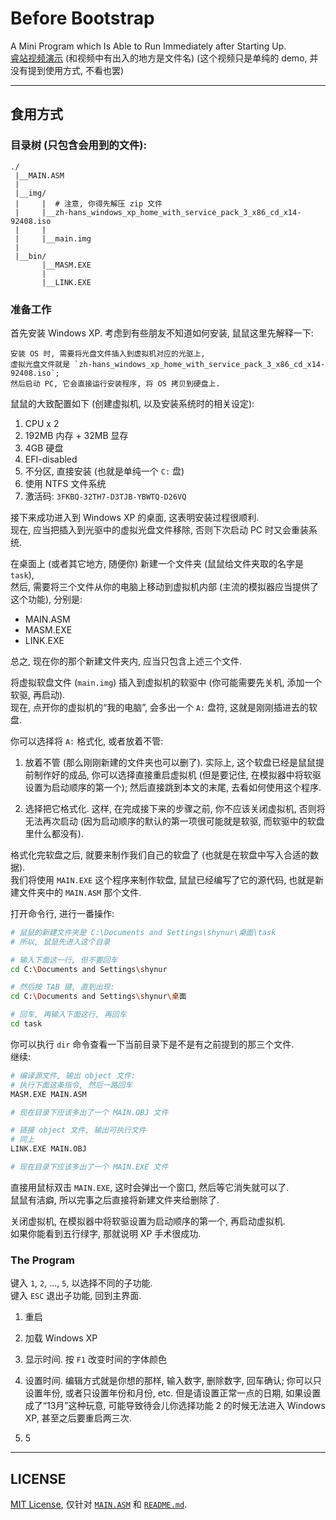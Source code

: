# Before Bootstrap

A Mini Program which Is Able to Run Immediately after Starting Up.  <br>
[睿站视频演示](https://www.bilibili.com/video/BV15L411w7kU?share_source=copy_web "反转了, 我不是嘉心糖, 我是雏草姬") (和视频中有出入的地方是文件名) (这个视频只是单纯的 demo, 并没有提到使用方式, 不看也罢)

________________________________________

## 食用方式

### 目录树 (只包含会用到的文件):

```
./
 |__MAIN.ASM
 |
 |__img/
 |     |  # 注意, 你得先解压 zip 文件
 |     |__zh-hans_windows_xp_home_with_service_pack_3_x86_cd_x14-92408.iso
 |     |
 |     |__main.img
 |
 |__bin/
       |__MASM.EXE
       |
       |__LINK.EXE
```

### 准备工作

首先安装 Windows XP.  考虑到有些朋友不知道如何安装, 鼠鼠这里先解释一下:

    安装 OS 时, 需要将光盘文件插入到虚拟机对应的光驱上,
    虚拟光盘文件就是 `zh-hans_windows_xp_home_with_service_pack_3_x86_cd_x14-92408.iso`;
    然后启动 PC, 它会直接运行安装程序, 将 OS 拷贝到硬盘上.

鼠鼠的大致配置如下 (创建虚拟机, 以及安装系统时的相关设定):

1. CPU x 2
2. 192MB 内存 + 32MB 显存
3. 4GB 硬盘
4. EFI-disabled
5. 不分区, 直接安装 (也就是单纯一个 `C:` 盘)
6. 使用 NTFS 文件系统
7. 激活码: `3FKBQ-32TH7-D3TJB-YBWTQ-D26VQ`

接下来成功进入到 Windows XP 的桌面, 这表明安装过程很顺利.  <br>
现在, 应当把插入到光驱中的虚拟光盘文件移除, 否则下次启动 PC 时又会重装系统.

在桌面上 (或者其它地方, 随便你) 新建一个文件夹 (鼠鼠给文件夹取的名字是 `task`), <br>
然后, 需要将三个文件从你的电脑上移动到虚拟机内部 (主流的模拟器应当提供了这个功能), 分别是:

- MAIN.ASM
- MASM.EXE
- LINK.EXE

总之, 现在你的那个新建文件夹内, 应当只包含上述三个文件.

将虚拟软盘文件 (`main.img`) 插入到虚拟机的软驱中 (你可能需要先关机, 添加一个软驱, 再启动).  <br>
现在, 点开你的虚拟机的“我的电脑”, 会多出一个 `A:` 盘符, 这就是刚刚插进去的软盘.  <br>

你可以选择将 `A:` 格式化, 或者放着不管:

1. 放着不管 (那么刚刚新建的文件夹也可以删了).
    实际上, 这个软盘已经是鼠鼠提前制作好的成品, 你可以选择直接重启虚拟机 (但是要记住, 在模拟器中将软驱设置为启动顺序的第一个);
    然后直接跳到本文的末尾, 去看如何使用这个程序.

2. 选择把它格式化.
    这样, 在完成接下来的步骤之前, 你不应该关闭虚拟机, 否则将无法再次启动 (因为启动顺序的默认的第一项很可能就是软驱, 而软驱中的软盘里什么都没有).

格式化完软盘之后, 就要来制作我们自己的软盘了 (也就是在软盘中写入合适的数据).  <br>
我们将使用 `MAIN.EXE` 这个程序来制作软盘, 鼠鼠已经编写了它的源代码, 也就是新建文件夹中的 `MAIN.ASM` 那个文件.

打开命令行, 进行一番操作:

```bash
# 鼠鼠的新建文件夹是 C:\Documents and Settings\shynur\桌面\task
# 所以, 鼠鼠先进入这个目录

# 输入下面这一行, 但不要回车
cd C:\Documents and Settings\shynur

# 然后按 TAB 键, 直到出现:
cd C:\Documents and Settings\shynur\桌面

# 回车, 再输入下面这行, 再回车
cd task
```

你可以执行 `dir` 命令查看一下当前目录下是不是有之前提到的那三个文件.  <br>
继续:

```bash
# 编译源文件, 输出 object 文件:
# 执行下面这条指令, 然后一路回车
MASM.EXE MAIN.ASM

# 现在目录下应该多出了一个 MAIN.OBJ 文件

# 链接 object 文件, 输出可执行文件
# 同上
LINK.EXE MAIN.OBJ

# 现在目录下应该多出了一个 MAIN.EXE 文件
```

直接用鼠标双击 `MAIN.EXE`, 这时会弹出一个窗口, 然后等它消失就可以了.  <br>
鼠鼠有洁癖, 所以完事之后直接将新建文件夹给删除了.

关闭虚拟机, 在模拟器中将软驱设置为启动顺序的第一个, 再启动虚拟机.  <br>
如果你能看到五行绿字, 那就说明 XP 手术很成功.

### The Program

键入 `1`, `2`, ..., `5`, 以选择不同的子功能.  <br>
键入 `ESC` 退出子功能, 回到主界面.

1. 重启

2. 加载 Windows XP

3. 显示时间.
    按 `F1` 改变时间的字体颜色

4. 设置时间.
    编辑方式就是你想的那样, 输入数字, 删除数字, 回车确认; 你可以只设置年份, 或者只设置年份和月份, etc.
    但是请设置正常一点的日期, 如果设置成了“13月”这种玩意, 可能导致待会儿你选择功能 2 的时候无法进入 Windows XP, 甚至之后要重启两三次.

5. 5

________________________________________

## LICENSE

[MIT License](./LICENSE), 仅针对 [`MAIN.ASM`](./MAIN.ASM) 和 [`README.md`](./README.md).
